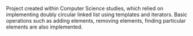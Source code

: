 Project created within Computer Science studies, which relied on implementing doubly circular linked list using templates and iterators.
Basic operations such as adding elements, removing elements, finding particular elements are also implemented.
